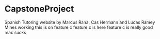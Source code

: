 # CapstoneProject
Spanish Tutoring website by Marcus Rana, Cas Hermann and Lucas Ramey
Mines working
this is on feature c
feature c is here
feature c is really good
mac sucks